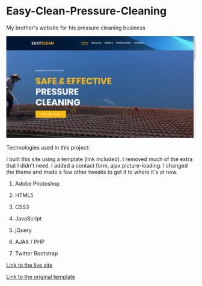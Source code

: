 # Easy-Clean-Pressure-Cleaning

My brother's website for his pressure cleaning business

![alt text](screenshot.png "")

Technologies used in this project:

I built this site using a template (link included). I removed much of the extra that I didn't need. I added a contact form, ajax picture-loading. I changed the theme and made a few other tweaks to get it to where it's at now.

1. Adobe Photoshop

2. HTML5

3. CSS3

4. JavaScript

5. jQuery

6. AJAX / PHP

7. Twitter Bootstrap

[Link to the live site]()

[Link to the original template](https://bootstrapmade.com/demo/EstateAgency/)
